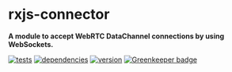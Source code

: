 # rxjs-connector

**A module to accept WebRTC DataChannel connections by using WebSockets.**

[![tests](https://img.shields.io/travis/chrisguttandin/rxjs-connector/master.svg?style=flat-square)](https://travis-ci.org/chrisguttandin/rxjs-connector)
[![dependencies](https://img.shields.io/david/chrisguttandin/rxjs-connector.svg?style=flat-square)](https://www.npmjs.com/package/rxjs-connector)
[![version](https://img.shields.io/npm/v/rxjs-connector.svg?style=flat-square)](https://www.npmjs.com/package/rxjs-connector) [![Greenkeeper badge](https://badges.greenkeeper.io/chrisguttandin/rxjs-connector.svg)](https://greenkeeper.io/)
